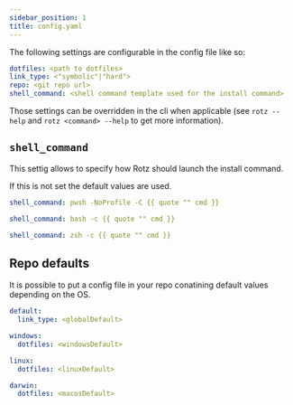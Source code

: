 ```yaml
---
sidebar_position: 1
title: config.yaml
---
```


The following settings are configurable in the config file like so:

```yaml title="config.yaml"
dotfiles: <path to dotfiles>
link_type: <"symbolic"|"hard">
repo: <git repo url>
shell_command: <shell command template used for the install command>
```

Those settings can be overridden in the cli when applicable (see `rotz --help` and `rotz <command> --help` to get more information).

## `shell_command`

This settig allows to specify how Rotz should launch the install command.

If this is not set the default values are used.

```yaml title="Windows"
shell_command: pwsh -NoProfile -C {{ quote "" cmd }}
```

```yaml title="Linux"
shell_command: bash -c {{ quote "" cmd }}
```

```yaml title="MacOS"
shell_command: zsh -c {{ quote "" cmd }}
```

## Repo defaults

It is possible to put a config file in your repo conatining default values depending on the OS.

```yaml title="dotfiles/config.yaml"
default:
  link_type: <globalDefault>

windows:
  dotfiles: <windowsDefault>

linux:
  dotfiles: <linuxDefault>

darwin:
  dotfiles: <macosDefault>
```